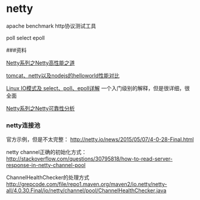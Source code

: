 # netty

apache benchmark http协议测试工具

poll select epoll


###资料

[Netty系列之Netty高性能之道](http://www.infoq.com/cn/articles/netty-high-performance)

[tomcat、netty以及nodejs的helloworld性能对比](http://my.oschina.net/lifeofpi/blog/120210?fromerr=nmwRKyCT)

[Linux IO模式及 select、poll、epoll详解](http://segmentfault.com/a/1190000003063859)  一个入门级别的解释，但是很详细，很全面

[Netty系列之Netty可靠性分析](http://www.infoq.com/cn/articles/netty-reliability)

### netty连接池

官方示例，但是不太完整：
http://netty.io/news/2015/05/07/4-0-28-Final.html  

netty channel正确的初始化方式：
http://stackoverflow.com/questions/30795818/how-to-read-server-response-in-netty-channel-pool  

ChannelHealthChecker的处理方式
http://grepcode.com/file/repo1.maven.org/maven2/io.netty/netty-all/4.0.30.Final/io/netty/channel/pool/ChannelHealthChecker.java